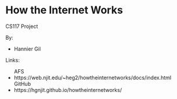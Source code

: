 # How the Internet Works

CS117 Project

By:
<ul>
<li>Hannier Gil</li>
</ul>

Links:
<ul>
AFS
   <li>https://web.njit.edu/~heg2/howtheinternetworks/docs/index.html</li>
GitHub
    <li>https://hgnjit.github.io/howtheinternetworks/</li>
</ul>